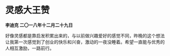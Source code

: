 # 灵感大王赞
**李迪克	二〇一八年十二月二十九日**

好像灵感都是靠启发积累出来的，与以前做兴趣爱好的感觉不同，昨晚的这个想法让我第一次感觉到了创业的快乐和兴奋，激动的一夜没睡着。希望一直能与优秀的人相互激励，一路前行。
